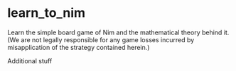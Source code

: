 # learn_to_nim
Learn the simple board game of Nim and the mathematical theory behind it. (We are not legally responsible for any game losses incurred by misapplication of the strategy contained herein.)

Additional stuff
